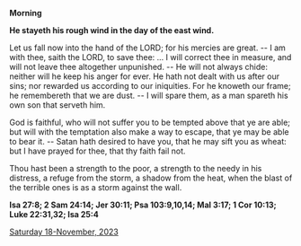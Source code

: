 **Morning**

**He stayeth his rough wind in the day of the east wind.**
 
Let us fall now into the hand of the LORD; for his mercies are great. -- I am with thee, saith the LORD, to save thee: ... I will correct thee in measure, and will not leave thee altogether unpunished. -- He will not always chide: neither will he keep his anger for ever. He hath not dealt with us after our sins; nor rewarded us according to our iniquities. For he knoweth our frame; he remembereth that we are dust. -- I will spare them, as a man spareth his own son that serveth him.
 
God is faithful, who will not suffer you to be tempted above that ye are able; but will with the temptation also make a way to escape, that ye may be able to bear it. -- Satan hath desired to have you, that he may sift you as wheat: but I have prayed for thee, that thy faith fail not.
 
Thou hast been a strength to the poor, a strength to the needy in his distress, a refuge from the storm, a shadow from the heat, when the blast of the terrible ones is as a storm against the wall.  

**Isa 27:8; 2 Sam 24:14; Jer 30:11; Psa 103:9,10,14; Mal 3:17; 1 Cor 10:13; Luke 22:31,32; Isa 25:4**

[Saturday 18-November, 2023](https://t.me/daily_light)
